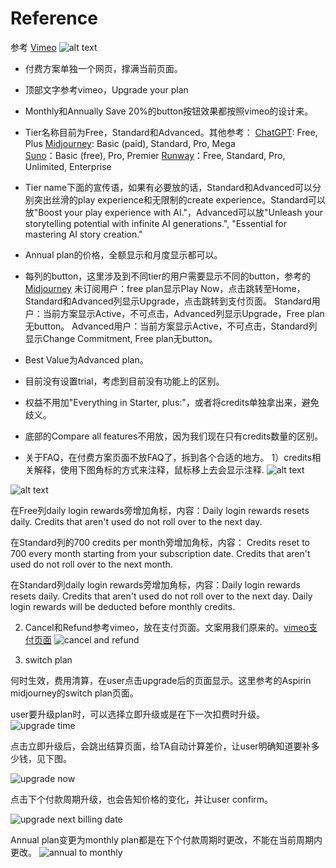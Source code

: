 # Reference
参考 [Vimeo](https://vimeo.com/upgrade-plan)
![alt text](image-4.png)

- 付费方案单独一个网页，撑满当前页面。
- 顶部文字参考vimeo，Upgrade your plan
- Monthly和Annually Save 20%的button按钮效果都按照vimeo的设计来。
- Tier名称目前为Free，Standard和Advanced。其他参考：
[ChatGPT](https://chatgpt.com/#pricing): Free, Plus
[Midjourney](https://www.midjourney.com/checkout/plans?hash=be96d15e0742cef72e6cc2396a7d108c60349e6c46a425b55aec6c22770db0e9a69126ccef2d2164f1a9ddd1334b37fdPdnDmhUTSN8tFYzWAlVqfywbiPwqugW0YScB2ttUkY7O35aDci8irrv2snvjDmm1Y1fYgjpN604CwI9mqGUiaPvQ24ZXU0AVjU7rpUjfJJV8h2hOVdjQMe0E4vXyz0V9MunYdv6Dz/BGc0XwVf6lpXE7oV2uukjYGbEypcaswP8UebSb%20c3BQNql1X7yf3X9EoPiix2GFeYYutnOyCC3tdnSSGPYvsPuufa0s6LI066loQd3vCxsH4Xbf1TWsEbipb7F/9sDwOIbDWqLG9MErGLnFu0O5T4TwCP2hnscfCs=): Basic (paid), Standard, Pro, Mega  
[Suno](https://suno.com/account)：Basic (free), Pro, Premier 
[Runway](https://app.runwayml.com/video-tools/teams/mandywangwwwe/dashboard)：Free, Standard, Pro, Unlimited, Enterprise

- Tier name下面的宣传语，如果有必要放的话，Standard和Advanced可以分别突出丝滑的play experience和无限制的create experience。Standard可以放"Boost your play experience with AI."，Advanced可以放"Unleash your storytelling potential with infinite AI generations.", "Essential for mastering AI story creation."
- Annual plan的价格，全额显示和月度显示都可以。
- 每列的button，这里涉及到不同tier的用户需要显示不同的button，参考的[Midjourney](https://www.midjourney.com/checkout/plans?hash=be96d15e0742cef72e6cc2396a7d108c60349e6c46a425b55aec6c22770db0e9a69126ccef2d2164f1a9ddd1334b37fdPdnDmhUTSN8tFYzWAlVqfywbiPwqugW0YScB2ttUkY7O35aDci8irrv2snvjDmm1Y1fYgjpN604CwI9mqGUiaPvQ24ZXU0AVjU7rpUjfJJV8h2hOVdjQMe0E4vXyz0V9MunYdv6Dz/BGc0XwVf6lpXE7oV2uukjYGbEypcaswP8UebSb%20c3BQNql1X7yf3X9EoPiix2GFeYYutnOyCC3tdnSSGPYvsPuufa0s6LI066loQd3vCxsH4Xbf1TWsEbipb7F/9sDwOIbDWqLG9MErGLnFu0O5T4TwCP2hnscfCs=)
未订阅用户：free plan显示Play Now，点击跳转至Home，Standard和Advanced列显示Upgrade，点击跳转到支付页面。
Standard用户：当前方案显示Active，不可点击，Advanced列显示Upgrade，Free plan无button。
Advanced用户：当前方案显示Active，不可点击，Standard列显示Change Commitment, Free plan无button。

- Best Value为Advanced plan。
- 目前没有设置trial，考虑到目前没有功能上的区别。
- 权益不用加"Everything in Starter, plus:"，或者将credits单独拿出来，避免歧义。
- 底部的Compare all features不用放，因为我们现在只有credits数量的区别。

- 关于FAQ，在付费方案页面不放FAQ了，拆到各个合适的地方。
1）credits相关解释，使用下图角标的方式来注释，鼠标移上去会显示注释.
![alt text](image-1.png)

![alt text](image-2.png)

在Free列daily login rewards旁增加角标，内容：Daily login rewards resets daily. Credits that aren't used do not roll over to the next day.

在Standard列的700 credits per month旁增加角标，内容：
Credits reset to 700 every month starting from your subscription date. Credits that aren't used do not roll over to the next month. 

在Standard列daily login rewards旁增加角标，内容：Daily login rewards resets daily. Credits that aren't used do not roll over to the next day. Daily login rewards will be deducted before monthly credits.

2) Cancel和Refund参考vimeo，放在支付页面。文案用我们原来的。[vimeo支付页面](https://vimeo.com/store/seat_subscription?plan=standard&trial=false&period=year)
![cancel and refund](image-3.png)

3) switch plan

何时生效，费用清算，在user点击upgrade后的页面显示。这里参考的Aspirin midjourney的switch plan页面。

user要升级plan时，可以选择立即升级或是在下一次扣费时升级。
![upgrade time](rs-monetization/upgrade_time.png)

点击立即升级后，会跳出结算页面，给TA自动计算差价，让user明确知道要补多少钱，见下图。

![upgrade now](rs-monetization/upgrade.png)

点击下个付款周期升级，也会告知价格的变化，并让user confirm。

![upgrade next billing date](rs-monetization/upgrade_end_of_due_day.png)

Annual plan变更为monthly plan都是在下个付款周期时更改，不能在当前周期内更改。
![annual to monthly](rs-monetization/annual_to_monthly.png)
